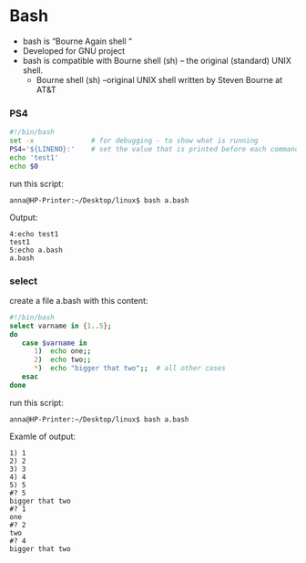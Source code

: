 # Bash
* bash is “Bourne Again shell “
* Developed  for GNU project 
* bash is compatible with Bourne shell (sh) – the original (standard) UNIX shell.
    * Bourne shell (sh) –original UNIX shell written by Steven Bourne at AT&T
### PS4
```bash
#!/bin/bash
set -x              # for debugging - to show what is running 
PS4='${LINENO}:'    # set the value that is printed before each command bash displays during an execution trace (the default is + and here we set it to show the line numbers)
echo 'test1'
echo $0
```
run this script:
```
anna@HP-Printer:~/Desktop/linux$ bash a.bash
```
Output:
```
4:echo test1
test1
5:echo a.bash
a.bash
```


###

### select
create a file a.bash with this content:
```bash
#!/bin/bash
select varname in {1..5};
do
   case $varname in
      1)  echo one;;
      2)  echo two;;
      *)  echo "bigger that two";;  # all other cases
   esac
done
```
run this script:
```
anna@HP-Printer:~/Desktop/linux$ bash a.bash
```
Examle of output:
```
1) 1
2) 2
3) 3
4) 4
5) 5
#? 5
bigger that two
#? 1
one
#? 2
two
#? 4
bigger that two
```